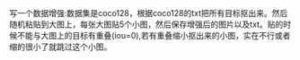 写一个数据增强:数据集是coco128，根据coco128的txt把所有目标抠出来。然后随机粘贴到大图上，每张大图贴5个小图，然后保存增强后的图片以及txt。贴的时候不能与大图上的目标有重叠(iou=0),若有重叠缩小抠出来的小图，实在不行或者缩的很小了就跳过这个小图。